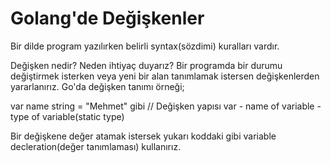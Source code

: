 # Golang'de Değişkenler
Bir dilde program yazılırken belirli syntax(sözdimi) kuralları vardır.

Değişken nedir? Neden ihtiyaç duyarız? Bir programda bir durumu değiştirmek isterken veya yeni bir alan tanımlamak istersen değişkenlerden yararlanırız. Go'da değişken tanımı örneği;

var name string = "Mehmet" gibi
// Değişken yapısı var - name of variable - type of variable(static type) 

Bir değişkene değer atamak istersek yukarı koddaki gibi variable decleration(değer  tanımlaması) kullanırız. 
